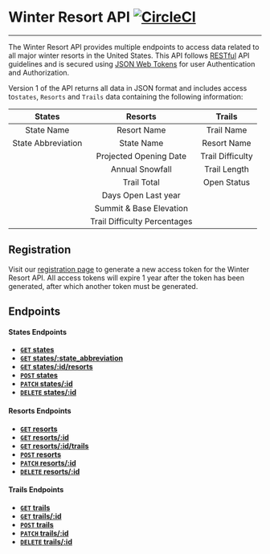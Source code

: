 # Winter Resort API [![CircleCI](https://circleci.com/gh/dstock48/byo-backend.svg?style=svg)](https://circleci.com/gh/dstock48/byo-backend)
---
The Winter Resort API provides multiple endpoints to access data related to all major winter resorts in the United States. This API follows [RESTful](https://en.wikipedia.org/wiki/Representational_state_transfer) API guidelines and is secured using [JSON Web Tokens](https://jwt.io/) for user Authentication and Authorization.

Version 1 of the API returns all data in JSON format and includes access to`states`, `Resorts` and `Trails` data containing the following information:

| States               | Resorts                      | Trails           |
| :------------------: | :--------------------------: | :--------------: |
| State Name           | Resort Name                  | Trail Name       |
| State Abbreviation   | State Name                   | Resort Name      |
|                      | Projected Opening Date       | Trail Difficulty |
|                      | Annual Snowfall              | Trail Length     |
|                      | Trail Total                  | Open Status      |
|                      | Days Open Last year          |                  |
|                      | Summit & Base Elevation      |                  |
|                      | Trail Difficulty Percentages |                  |

## Registration
Visit our [registration page](https://winter-resort-api.herokuapp.com/) to generate a new access token for the Winter Resort API. All access tokens will expire 1 year after the token has been generated, after which another token must be generated.

## Endpoints

#### States Endpoints

- **[`GET` states](https://github.com/dstock48/byo-backend/blob/documentation/documentation/endpoints/states/GET_states.md)**
- **[`GET` states/:state_abbreviation](https://github.com/dstock48/byo-backend/blob/documentation/documentation/endpoints/states/GET_states_state_abbreviation.md)**
- **[`GET` states/:id/resorts](https://github.com/dstock48/byo-backend/blob/documentation/documentation/endpoints/states/GET_states_id_resorts.md)**
- **[`POST` states](https://github.com/dstock48/byo-backend/blob/documentation/documentation/endpoints/states/POST_states.md)**
- **[`PATCH` states/:id](https://github.com/dstock48/byo-backend/blob/documentation/documentation/endpoints/states/PATCH_states_id.md)**
- **[`DELETE` states/:id](https://github.com/dstock48/byo-backend/blob/documentation/documentation/endpoints/states/DELETE_states_id.md)**

#### Resorts Endpoints

- **[`GET` resorts](https://github.com/dstock48/byo-backend/blob/documentation/documentation/endpoints/resorts/GET_resorts.md)**
- **[`GET` resorts/:id](https://github.com/dstock48/byo-backend/blob/documentation/documentation/endpoints/resorts/GET_resorts_id.md)**
- **[`GET` resorts/:id/trails](https://github.com/dstock48/byo-backend/blob/documentation/documentation/endpoints/resorts/GET_resorts_id_trails.md)**
- **[`POST` resorts](https://github.com/dstock48/byo-backend/blob/documentation/documentation/endpoints/resorts/POST_resorts.md)**
- **[`PATCH` resorts/:id](https://github.com/dstock48/byo-backend/blob/documentation/documentation/endpoints/resorts/PATCH_resorts_id.md)**
- **[`DELETE` resorts/:id](https://github.com/dstock48/byo-backend/blob/documentation/documentation/endpoints/resorts/DELETE_resorts_id.md)**

#### Trails Endpoints

- **[`GET` trails](https://github.com/dstock48/byo-backend/blob/documentation/documentation/endpoints/trails/GET_trails.md)**
- **[`GET` trails/:id](https://github.com/dstock48/byo-backend/blob/documentation/documentation/endpoints/trails/GET_trails_id.md)**
- **[`POST` trails](https://github.com/dstock48/byo-backend/blob/documentation/documentation/endpoints/trails/POST_trails.md)**
- **[`PATCH` trails/:id](https://github.com/dstock48/byo-backend/blob/documentation/documentation/endpoints/trails/PATCH_trails_id.md)**
- **[`DELETE` trails/:id](https://github.com/dstock48/byo-backend/blob/documentation/documentation/endpoints/trails/DELETE_trails_id.md)**
